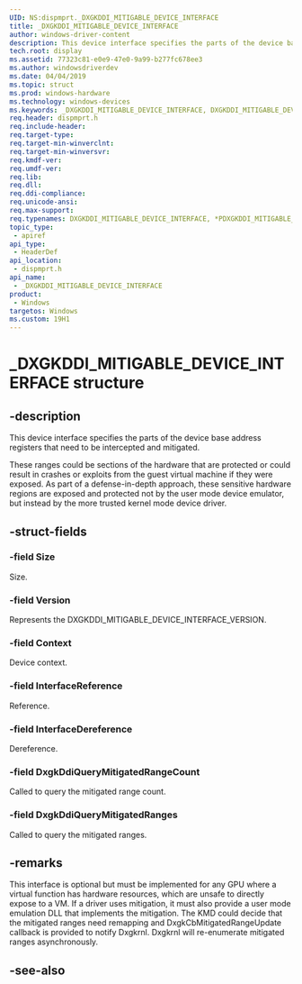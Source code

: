 ```yaml
---
UID: NS:dispmprt._DXGKDDI_MITIGABLE_DEVICE_INTERFACE
title: _DXGKDDI_MITIGABLE_DEVICE_INTERFACE
author: windows-driver-content
description: This device interface specifies the parts of the device base address registers that need to be intercepted and mitigated.
tech.root: display
ms.assetid: 77323c81-e0e9-47e0-9a99-b277fc678ee3
ms.author: windowsdriverdev
ms.date: 04/04/2019 
ms.topic: struct
ms.prod: windows-hardware
ms.technology: windows-devices
ms.keywords: _DXGKDDI_MITIGABLE_DEVICE_INTERFACE, DXGKDDI_MITIGABLE_DEVICE_INTERFACE, *PDXGKDDI_MITIGABLE_DEVICE_INTERFACE, 
req.header: dispmprt.h
req.include-header:
req.target-type:
req.target-min-winverclnt: 
req.target-min-winversvr:
req.kmdf-ver:
req.umdf-ver:
req.lib:
req.dll:
req.ddi-compliance:
req.unicode-ansi:
req.max-support:
req.typenames: DXGKDDI_MITIGABLE_DEVICE_INTERFACE, *PDXGKDDI_MITIGABLE_DEVICE_INTERFACE
topic_type: 
 - apiref
api_type: 
 - HeaderDef
api_location: 
 - dispmprt.h
api_name: 
 - _DXGKDDI_MITIGABLE_DEVICE_INTERFACE
product: 
 - Windows
targetos: Windows
ms.custom: 19H1
---
```


# _DXGKDDI_MITIGABLE_DEVICE_INTERFACE structure

## -description

This device interface specifies the parts of the device base address registers that need to be intercepted and mitigated. 

These ranges could be sections of the hardware that are protected or could result in crashes or exploits from the guest virtual machine if they were exposed.  As part of a defense-in-depth approach, these sensitive hardware regions are exposed and protected not by the user mode device emulator, but instead by the more trusted kernel mode device driver.

## -struct-fields

### -field Size

Size.

### -field Version

Represents the DXGKDDI_MITIGABLE_DEVICE_INTERFACE_VERSION.

### -field Context

Device context.

### -field InterfaceReference

Reference.

### -field InterfaceDereference

Dereference.

### -field DxgkDdiQueryMitigatedRangeCount

Called to query the mitigated range count.

### -field DxgkDdiQueryMitigatedRanges
 
Called to query the mitigated ranges.

## -remarks

This interface is optional but must be implemented for any GPU where a virtual function has hardware resources, which are unsafe to directly expose to a VM. If a driver uses mitigation, it must also provide a user mode emulation DLL that implements the mitigation. 
The KMD could decide that the mitigated ranges need remapping and DxgkCbMitigatedRangeUpdate callback is provided to notify Dxgkrnl. Dxgkrnl will re-enumerate mitigated ranges asynchronously.

## -see-also
